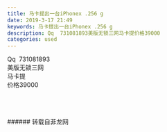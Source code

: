 ```yaml
---
title: 马卡提出一台iPhonex .256 g
date: 2019-3-17 21:49
keywords: 马卡提出一台iPhonex .256 g
description: Qq  731081893美版无锁三网马卡提价格39000
categories: used
---
```

<td class="t_f" id="postmessage_3244800">

Qq  731081893<br/>
美版无锁三网 <br/>
马卡提 <br/>
价格39000<br/>
<br/>
<img alt="" border="0" class="zoom" data-cf-modified-b955f4a1469bb0afbff27f4d-="" file="http://www.flw.ph/data/appbyme/upload/image/201903/17/iLdwzjdJWe6N.jpg" id="aimg_ZqVK8" lazyloadthumb="1" onclick="" onmouseover="" src="http://www.flw.ph/data/appbyme/upload/image/201903/17/iLdwzjdJWe6N.jpg"/><br/>
<br/>
<img alt="" border="0" class="zoom" data-cf-modified-b955f4a1469bb0afbff27f4d-="" file="http://www.flw.ph/data/appbyme/upload/image/201903/17/4eK7HfGWeFcz.jpg" id="aimg_SwEUB" lazyloadthumb="1" onclick="" onmouseover="" src="http://www.flw.ph/data/appbyme/upload/image/201903/17/4eK7HfGWeFcz.jpg"/><br/>
<br/>
</td>
###### 转载自菲龙网